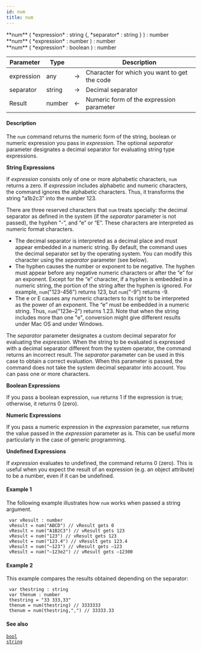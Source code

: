 ```yaml
---
id: num
title: num
---
```



<!-- REF #_command_.num.Syntax -->**num** ( *expression* : string {, *separator* : string } ) : number <br/>**num** ( *expression* : number ) : number <br/>**num** ( *expression* : boolean ) : number <!-- END REF -->


<!-- REF #_command_.num.Params -->
|Parameter|Type||Description|
|---------|--- |:---:|------|
|expression|any|->|Character for which you want to get the code|
|separator|string|->|Decimal separator|
|Result|number|<-|Numeric form of the expression parameter|
<!-- END REF -->

#### Description

The `num` command <!-- REF #_command_.num.Summary -->returns the numeric form of the string, boolean or numeric expression you pass in *expression*<!-- END REF -->. The optional *separator* parameter designates a decimal separator for evaluating string type expressions.

**String Expressions**

If *expression* consists only of one or more alphabetic characters, `num` returns a zero. If *expression* includes alphabetic and numeric characters, the command ignores the alphabetic characters. Thus, it transforms the string "a1b2c3" into the number 123.

There are three reserved characters that `num` treats specially: the decimal separator as defined in the system (if the *separator* parameter is not passed), the hyphen “-”, and “e” or “E”. These characters are interpreted as numeric format characters.

* The decimal separator is interpreted as a decimal place and must appear embedded in a numeric string. By default, the command uses the decimal separator set by the operating system. You can modify this character using the *separator* parameter (see below).
* The hyphen causes the number or exponent to be negative. The hyphen must appear before any negative numeric characters or after the “e” for an exponent. Except for the “e” character, if a hyphen is embedded in a numeric string, the portion of the string after the hyphen is ignored. For example, `num`("123-456") returns 123, but `num`("-9") returns -9.
* The e or E causes any numeric characters to its right to be interpreted as the power of an exponent. The “e” must be embedded in a numeric string. Thus, `num`("123e–2") returns 1.23.
Note that when the string includes more than one "e", conversion might give different results under Mac OS and under Windows.

The *separator* parameter designates a custom decimal separator for evaluating the *expression*. When the string to be evaluated is expressed with a decimal separator different from the system operator, the command returns an incorrect result. The *separator* parameter can be used in this case to obtain a correct evaluation. When this parameter is passed, the command does not take the system decimal separator into account. You can pass one or more characters.

**Boolean Expressions**

If you pass a boolean expression, `num` returns 1 if the expression is true; otherwise, it returns 0 (zero).

**Numeric Expressions**

If you pass a numeric expression in the *expression* parameter, `num` returns the value passed in the *expression* parameter as is. This can be useful more particularly in the case of generic programming.

**Undefined Expressions**

If *expression* evaluates to undefined, the command returns 0 (zero). This is useful when you expect the result of an expression (e.g. an object attribute) to be a number, even if it can be undefined.


#### Example 1

The following example illustrates how `num` works when passed a string argument.

```qs
 var vResult : number
 vResult = num("ABCD") // vResult gets 0
 vResult = num("A1B2C3") // vResult gets 123
 vResult = num("123") // vResult gets 123
 vResult = num("123.4") // vResult gets 123.4
 vResult = num("–123") // vResult gets –123
 vResult = num("–123e2") // vResult gets –12300

```

#### Example 2

This example compares the results obtained depending on the separator:

```qs
 var thestring : string
 var thenum : number
 thestring = "33 333,33"
 thenum = num(thestring) // 3333333
 thenum = num(thestring,",") // 33333.33

```

#### See also

[`bool`](bool.md)<br/>
[`string`](string.md)
